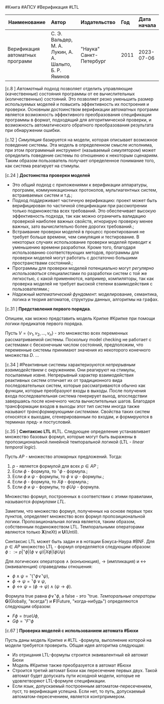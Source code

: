 #Книга #АПСУ #Верификация #LTL

| Наименование | Автор | Издательство | Год | Дата начала |
|------|:---------|:-----------|:---------|:----------|
|Верификация автоматных программ |С. Э. Вальдер, М. А. Лукин, А. А. Шалыто, Б. Р. Яминов | "Наука"  Санкт-Петербург | 2011 |2023-07-06|


[c.8  ] _Автоматный подход_ позволяет отделить управляющие (качественные) состояния программы от ее вычислительных (количественных) состояний. Это позволяет резко уменьшить размер используемых моделей и повысить эффективность их построения и проверки. Основным достоинством верификации автоматных программ является возможность эффективного преобразования спецификации программы в формат, подходящий для алгоритмической проверки, и возможность автоматического обратного преобразования результата при обнаружении ошибки.


[c.12 ] _Симуляция_ базируется на модели, которая описывает возможное поведение системы. Эта модель в определенном смысле исполнима, при этом программный инструмент (называемый _симулятором_) может определить поведение системы по отношению к некоторым сценариям. Таким образом пользователь получает определенное понимание того, как система реагирует на стимулы.


[c.24 ] **Достоинства проверки моделей**
- Это _общий подход_ с приложениями к верификации аппаратуры, программ, коммуникационных протоколов, мультиагентных систем, встраиваемых систем и т.д.; 
- Подход поддерживает частичную верификацию: проект может быть верифицирован по частичной спецификации при рассмотрении только подмножества всех требований. Это обеспечивает высокую эффективность подхода, так как можно ограничить валидацию проверкой наиболее важных свойств, игнорирую проверку менее важных, зато вычислительно более дорогих требований.; 
- Встраивание проверки моделей в процесс проектирования не требует больше времени, чем симуляция и тестирование. В некоторых случаях использование проверки моделей приводит к уменьшению времени разработки. Кроме того, благодаря использованию соответствующих методов, программы для проверки моделей могут работать с достаточно большими пространствами состояний.; 
- Программы для проверки моделей потенциально могут _регулярно использоваться_ специалистами по разработки систем с той же легкостью, с какой применяются, например, компиляторы, так как проверка моделей не требует высокой степени взаимодействия с пользователями.; 
- _Надежный математический фундамент_: моделирование, семантика, логика и теория автоматов, структуры данных, алгоритмы на графах.


[c.31 ] **Представления первого порядка**. 

Опишем, как можно представить модель Крипке #Крипке при помощи логики предикатов первого порядка. 

Пусть $V = \{v_1,v_2,\dots,v_n\}$ - это множество всех переменных рассматриваемой системы. Поскольку model checking не работает с системами с бесконечным числом состояний, предположим, что переменные системы принимают значения из некоторого конечного множества $D$. ... 

[c.34 ] #Реактивные системы характеризуются _непрерывным взаимодействием_ с окружением. Они реагируют на стимулы, посылаемые извне. Непрерывный характер взаимодействия реактивных систем отличает их от традиционного вида последовательных систем, которые рассматриваются обычно как функции, которые преобразуют входы в выходы. После получения входа последовательная система генерирует выход, впоследствии завершаясь после конечного числа вычислительных шагов. Благодаря трансформации входов в выходы этот тип систем иногда также называют _трансформирующими системами_. Свойства таких систем относятся к выходам, сгенерированным по входам, и формируются в терминах пред- и постусловий.


[c.35 ] **Синтаксис LTL** #LTL. 
Следующее определение устанавливает множество базовых формул, которые могут быть выражены в пропозициональной линейной темпоральной логикой (LTL - _linear temporal logic_). 

Пусть $AP$ - множество атомарных предложений. Тогда: 
1. $p$ - является формулой для всех $p \in AP$ ; 
2. Если $\phi$ - формула, то $\urcorner\phi$ - формула.; 
3. Если $\phi$ и $\psi$ - формулы, то $\phi\vee\psi$ - формулы.; 
4. Если $\phi$ - формула, то $X\phi$ - формула.; 
5. Если $\phi$ и $\psi$ - формулы, то $\phi U \psi$ - формула. 

Множество формул, построенных в соответствии с этими правилами, называются _формулами LTL_. 

Заметим, что множество формул, полученных на основе первых трех пунктов, определяет множество всех формул пропозициональной логики. Пропозициональная логика является, таким образом, собственным подмножеством LTL. Темпоральными операторами являются только **X**(neXt) и **U**(Until).

Синтаксис LTL может быть задан и в нотации Бэкуса-Наура #BNF. Для $p \in AP$ множество LTL - формул определяется следующим образом: $\phi ::= p \vert \urcorner\phi \vert (\phi\vee\psi) \vert X\phi \vert (\phi U \psi)$

Для логических операторов $\wedge$ (конъюнкция), $\rightarrow$ (импликация) и $\leftrightarrow$ (эквиваленция) справедливы отношения:

- $\phi \wedge \psi = \urcorner(\urcorner \phi \vee \urcorner \psi)$,
- $\phi \rightarrow \psi = \urcorner\phi \vee \psi$,
- $\phi \leftrightarrow \psi = (\phi \rightarrow \psi) \wedge (\psi \rightarrow \phi)$.

Формула true равна $\phi \vee \urcorner \phi$, а false - это $\urcorner$true. _Темпоральные операторы_ **G**(Globally, "всегда") и **F**(Future, "когда-нибудь") определяются следующим образом:

- $F\phi = true U \phi$,
- $G \phi = \urcorner F \urcorner \phi$

[c.67 ] **Проверка моделей с использованием автомата #Бюхи**

Пусть даны модель Крипке и #LTL -формула, выполнение которой на модели требуется проверить. Общая идея алгоритма следующая:
- Из отрицания LTL-формулы строится эквивалентный ей автомат Бюхи
- Модель #Крипке также преобразуется в автомат #Бюхи
- Строится третий автомат Бюхи как пересечение первых двух. Такой автомат будет допускать пути исходной модели, которые не удовлетворяют LTL-формуле спецификации.
- Если язык, допускаемый построенным автоматом-пересечением, пуст, то верификация успешна. Если нет, то путь, допускаемый автоматом-пересечением, является контрпримером.